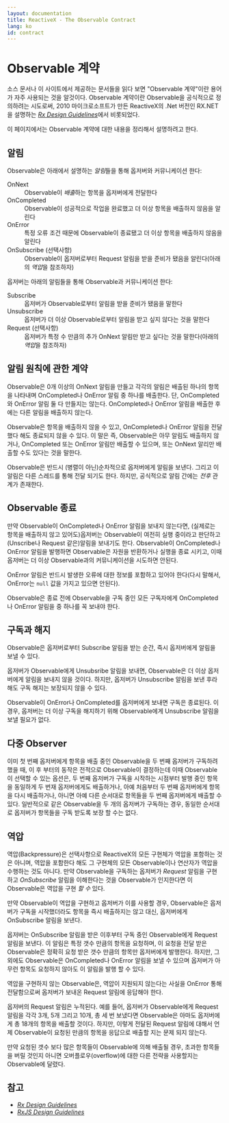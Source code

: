 ```yaml
---
layout: documentation
title: ReactiveX - The Observable Contract
lang: ko
id: contract
---
```


<h1>Observable 계약</h1>
<p>
 소스 문서나 이 사이트에서 제공하는 문서들을 읽다 보면 "Observable 계약"이란 용어가 자주 사용되는 것을 알것이다. Observable 계약이란 Observable을 공식적으로 정의하려는 시도로써, 2010 마이크로소프트가
 만든 ReactiveX의 .Net 버전인 RX.NET을 설명하는 <a href="https://go.microsoft.com/fwlink/?LinkID=205219"><cite>Rx Design Guidelines</cite></a>에서 비롯되었다.
</p><p>
 이 페이지에서는 Observable 계약에 대한 내용을 정리해서 설명하려고 한다.
</p>
<h2>알림</h2>
<p>
 Observable은 아래에서 설명하는 <i>알림</i>들을 통해 옵저버와 커뮤니케이션 한다:
</p>
<dl>
 <dt>OnNext</dt>
  <dd>Observable이 <i>배출</i>하는 항목을 옵저버에게 전달한다</dd>
 <dt>OnCompleted</dt>
  <dd>Observable이 성공적으로 작업을 완료했고 더 이상 항목을 배출하지 않음을 알린다</dd>
 <dt>OnError</dt>
  <dd>특정 오류 조건 때문에 Observable이 종료됐고 더 이상 항목을 배출하지 않음을 알린다</dd>
 <dt>OnSubscribe (선택사항)</dt>
  <dd>Observable이 옵저버로부터 Request 알림을 받을 준비가 됐음을 알린다(아래의 <i>역압</i>을 참조하자)</dd>
</dl>
<p>
 옵저버는 아래의 알림들을 통해 Observable과 커뮤니케이션 한다:
</p>
<dl>
 <dt>Subscribe</dt>
  <dd>옵저버가 Observable로부터 알림을 받을 준비가 됐음을 말한다</dd>
 <dt>Unsubscribe</dt>
  <dd>옵저버가 더 이상 Observable로부터 알림을 받고 싶지 않다는 것을 말한다</dd>
 <dt>Request (선택사항)</dt>
  <dd>옵저버가 특정 수 만큼의 추가 OnNext 알림만 받고 싶다는 것을 말한다(아래의 <i>역압</i>을 참조하자)</dd>
</dl>
<h2>알림 원칙에 관한 계약</h2>
<p>
 Observable은 0개 이상의 OnNext 알림을 만들고 각각의 알림은 배출된 하나의 항목을 나타내며 OnCompleted나 OnError 알림 중 하나를 배출한다. 단, OnCompleted와 OnError 알림 둘 다 만들지는 않는다.
 OnCompleted나 OnError 알림을 배출한 후에는 다른 알림을 배출하지 않는다.
</p><p>
 Observable은 항목을 배출하지 않을 수 있고, OnCompleted나 OnError 알림을 전달했다 해도 종료되지 않을 수 있다. 이 말은 즉, Observable은 아무 알림도 배출하지 않거나, OnCompleted 또는 OnError 알림만 배출할 수 있으며, 또는 OnNext 알리만 배출할 수도 있다는 것을 말한다.
</p><p>
 Observable은 반드시 (병렬이 아닌)순차적으로 옵저버에게 알림을 보낸다. 그리고 이 알림은 다른 스레드를 통해 전달 되기도 한다. 하지만, 공식적으로 알림 간에는 <i>전후</i> 관계가 존재한다.
</p>
<h2>Observable 종료</h2>
<p>
 만약 Observable이 OnCompleted나 OnError 알림을 보내지 않는다면, (실제로는 항목을 배출하지 않고 있어도)옵저버는 Observable이 여전히 실행 중이라고 판단하고 (Unscribe나 Request 같은)알림을 보내기도 한다. Observable이 OnCompleted나 OnError 알림을 발행하면 Observable은 자원을 반환하거나 실행을 종료 시키고, 이때 옵저버는 더 이상 Observable과의 커뮤니케이션을 시도하면 안된다.
</p><p>
 OnError 알림은 반드시 발생한 오류에 대한 정보를 포함하고 있어야 한다(다시 말해서, OnError는 <code>null</code> 값을 가지고 있으면 안된다).
</p><p>
 Observable은 종료 전에 Observable을 구독 중인 모든 구독자에게 OnCompleted나 OnError 알림을 중 하나를 꼭 보내야 한다.
</p>
<h2>구독과 해지</h2>
<p>
 Observable은 옵저버로부터 Subscribe 알림을 받는 순간, 즉시 옵저버에게 알림을 보낼 수 있다.
</p><p>
 옵저버가 Observable에게 Unsubsribe 알림을 보내면, Observable은 더 이상 옵저버에게 알림을 보내지 않을 것이다. 하지만, 옵저버가 Unsubscribe 알림을 보낸 후라 해도 구독 해지는 보장되지 않을 수 있다.
</p><p>
 Observable이 OnError나 OnCompleted를 옵저버에게 보내면 구독은 종료된다. 이 경우, 옵저버는 더 이상 구독을 해지하기 위해 Observable에게 Unsubscribe 알림을 보낼 필요가 없다.
</p>
<h2>다중 Observer</h2>
<p>
 이미 첫 번째 옵저버에게 항목을 배출 중인 Observable을 두 번째 옵저버가 구독하려 했을 때, 이 후 부터의 동작은 전적으로 Observable이 결정하는데 이때 Observable이 선택할 수 있는 옵션은, 두 번째 옵저버가 구독을 시작하는 시점부터 발행 중인 항목을 동일하게 두 번재 옵저버에게도 배출하거나, 아예 처음부터 두 번째 옵저버에게 항목을 다시 배출하거나, 아니면 아예 다른 순서대로 항목들을 두 번째 옵저버에게 배출할 수 있다. 일반적으로 같은 Observable을 두 개의 옵저버가 구독하는 경우, 동일한 순서대로 옵저버가 항목들을 구독 받도록 보장 할 수는 없다.
</p>
<h2>역압</h2>
<p>
 역압(Backpressure)은 선택사항으로 ReactiveX의 모든 구현체가 역압을 포함하는 것은 아니며, 역압을 포함한다 해도 그 구현체의 모든 Observable이나 연산자가 역압을 수행하는 것도 아니다.
 만약 Observable을 구독하는 옵저버가 <i>Request</i> 알림을 구현하고 <i>OnSubscribe</i> 알림을 이해한다는 것을 Observable가 인지한다면 이 Observable은 역압을 구현 <em>할 수</em> 있다.
</p><p>
 만약 Observable이 역압을 구현하고 옵저버가 이를 사용할 경우, Observable은 옵저버가 구독을 시작했더라도 항목을 즉시 배출하지는 않고 대신, 옵저버에게 OnSubscribe 알림을 보낸다.
</p><p>
 옵저버는 OnSubscribe 알림을 받은 이후부터 구독 중인 Observable에게 Request 알림을 보낸다. 이 알림은 특정 갯수 만큼의 항목을 요청하며, 이 요청을 전달 받은 Observable은 정확히 요청 받은 갯수 만큼의 항목만 옵저버에게 발행한다. 하지만, 그 외에도 Observable은 OnCompleted나 OnError 알림을 보낼 수 있으며 옵저버가 아무런 항목도 요청하지 않아도 이 알림을 발행 할 수 있다.
</p><p>
 역압을 구현하지 않는 Observable은, 역압이 지원되지 않는다는 사실을 OnError 통해 전달함으로써 옵저버가 보내온 Request 알림에 응답해야 한다.
</p><p>
 옵저버의 Request 알림은 누적된다. 예를 들어, 옵저버가 Observable에게 Request 알림을 각각 3개, 5개 그리고 10개, 총 세 번 보냈다면 Observable은 아마도 옵저버에게 총 18개의 항목을 배출할 것이다. 하지만, 이렇게 전달된 Request 알림에 대해서 언제 Observable이 요청된 만큼의 항목을 응답으로 배출할 지는 문제 되지 않는다.
</p><p>
 만약 요청된 갯수 보다 많은 항목들이 Observable에 의해 배출될 경우, 초과한 항목들을 버릴 것인지 아니면 오버플로우(overflow)에 대한 다른 전략을 사용할지는 Observable에 달렸다.
</p>
<h2>참고</h2>
<ul>
 <li><a href="https://go.microsoft.com/fwlink/?LinkID=205219"><cite>Rx Design Guidelines</cite></a></li>
 <li><a href="http://xgrommx.github.io/rx-book/content/guidelines/index.html"><cite>RxJS Design Guidelines</cite></a></li>
</ul>
